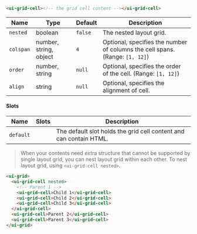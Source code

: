 ```html
<ui-grid-cell><!-- the grid cell content --></ui-grid-cell>
```

| Name      | Type                   | Default | Description                                                                  |
| --------- | ---------------------- | ------- | ---------------------------------------------------------------------------- |
| `nested`  | boolean                | `false` | The nested layout grid.                                                      |
| `colspan` | number, string, object | `4`     | Optional, specifies the number of columns the cell spans. (Range: `[1, 12]`) |
| `order`   | number, string         | `null`  | Optional, specifies the order of the cell. (Range: `[1, 12]`)                |
| `align`   | string                 | `null`  | Optional, specifies the alignment of cell.                                   |

#### Slots

| Name      | Slots | Description                                                        |
| --------- | ----- | ------------------------------------------------------------------ |
| `default` |       | The default slot holds the grid cell content and can contain HTML. |

> When your contents need extra structure that cannot be supported by single layout grid, you can nest layout grid within each other. To nest layout grid, using `<ui-grid-cell nested>`.

```html
<ui-grid>
  <ui-grid-cell nested>
    <!-- Parent 1 -->
    <ui-grid-cell>Child 1</ui-grid-cell>
    <ui-grid-cell>Child 2</ui-grid-cell>
    <ui-grid-cell>Child 3</ui-grid-cell>
  </ui-grid-cell>
  <ui-grid-cell>Parent 2</ui-grid-cell>
  <ui-grid-cell>Parent 3</ui-grid-cell>
</ui-grid>
```
